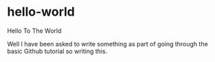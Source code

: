# hello-world
Hello To The World

Well I have been asked to write something as part of going through the basic Github tutorial so writing this.
